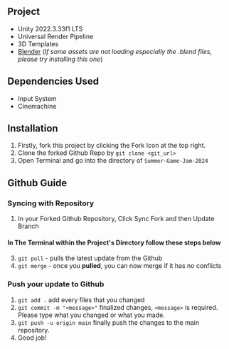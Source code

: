 ## Project
- Unity 2022.3.33f1 LTS
- Universal Render Pipeline
- 3D Templates
- [Blender](https://www.blender.org/download/) (_If some assets are not loading especially the .blend files, please try installing this one_)

## Dependencies Used
- Input System
- Cinemachine

## Installation
1. Firstly, fork this project by clicking the Fork Icon at the top right.
1. Clone the forked Github Repo by `git clone <git_url>`
2. Open Terminal and go into the directory of `Summer-Game-Jam-2024`
   
## Github Guide
### Syncing with Repository
1. In your Forked Github Repository, Click Sync Fork and then Update Branch
#### In The Terminal within the Project's Directory follow these steps below
3. `git pull` - pulls the latest update from the Github
4. `git merge` - once you **pulled**, you can now merge if it has no conflicts

### Push your update to Github
1. `git add .` add every files that you changed
2. `git commit -m "<message>"` finalized changes, `<message>` is required. Please type what you changed or what you made.
3. `git push -u origin main` finally push the changes to the main repository.
4. Good job!
